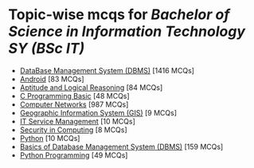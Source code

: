 # Topic-wise mcqs for *Bachelor of Science in Information Technology SY (BSc IT)*

- [DataBase Management System \(DBMS\)](https://mcqmate.com/topic/database-management-system) [1416 MCQs]
- [Android](https://mcqmate.com/topic/android) [83 MCQs]
- [Aptitude and Logical Reasoning](https://mcqmate.com/topic/aptitude-and-logical-reasoning) [84 MCQs]
- [C Programming Basic](https://mcqmate.com/topic/c-programming-basic) [48 MCQs]
- [Computer Networks](https://mcqmate.com/topic/computer-networks) [987 MCQs]
- [Geographic Information System \(GIS\)](https://mcqmate.com/topic/geographic-information-system-gis) [9 MCQs]
- [IT Service Management](https://mcqmate.com/topic/it-service-management) [10 MCQs]
- [Security in Computing](https://mcqmate.com/topic/security-in-computing) [8 MCQs]
- [Python](https://mcqmate.com/topic/python) [10 MCQs]
- [Basics of Database Management System \(DBMS\)](https://mcqmate.com/topic/basics-of-database-management-system-dbms) [159 MCQs]
- [Python Programming](https://mcqmate.com/topic/python-programming) [49 MCQs]
